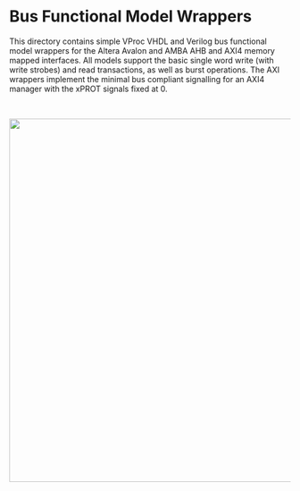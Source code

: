 # Bus Functional Model Wrappers

This directory contains simple VProc VHDL and Verilog bus functional model wrappers for the Altera Avalon and AMBA AHB and AXI4 memory mapped interfaces. All models support the basic single word write (with write strobes) and read transactions, as well as burst operations. The AXI wrappers implement the minimal bus compliant signalling for an AXI4 manager with the xPROT signals fixed at 0.

<p>&nbsp;</p>

<p align=center>
<img src="https://github.com/user-attachments/assets/5d448f2f-a5ff-4374-b8eb-4c9cb391b192" width=650>
</p>
